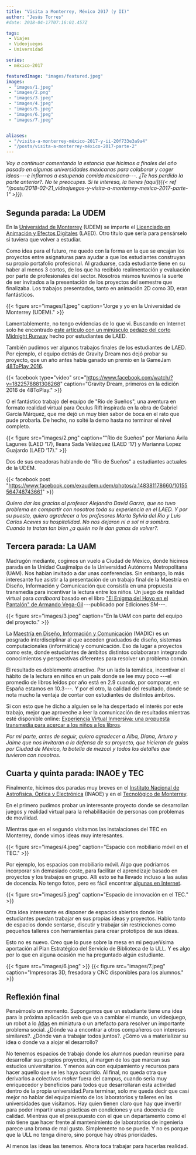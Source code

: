 ```yaml
---
title: "Visita a Monterrey, México 2017 (y II)"
author: "Jesús Torres"
#date: 2018-04-17T07:16:01.457Z

tags:
 - Viajes
 - Videojuegos
 - Universidad

series:
 - méxico-2017

featuredImage: "images/featured.jpeg" 
images:
 - "images/1.jpeg" 
 - "images/2.png" 
 - "images/3.jpeg" 
 - "images/4.jpeg" 
 - "images/5.jpeg" 
 - "images/6.jpeg" 
 - "images/7.jpeg" 


aliases:
 - "/visita-a-monterrey-méxico-2017-y-ii-20f733e3a9a4"
 - "/posts/visita-a-monterrey-méxico-2017-parte-2"
---
```


_Voy a continuar comentando la estancia que hicimos a finales del año pasado en algunas universidades mexicanas para colaborar y coger ideas ---e inflarnos a estupenda comida mexicana---._
_¿Te has perdido la parte anterior?._
_No te preocupes._
_Si te interesa, la tienes [aquí]({{< ref "/posts/2018-02-21_videojuegos-y-visita-a-monterrey-mexico-2017-parte-1" >}})._

## Segunda parada: La UDEM

En la [Universidad de Monterrey](http://www.udem.edu.mx/) (UDEM) se imparte el [Licenciado en Animación y Efectos Digitales](http://www.udem.edu.mx/Esp/Carreras/Ingenieria-y-Tecnologias/Licenciado-en-Animacion-y-Efectos-Digitales/Pages/descripcion-carrera.aspx) (LAED).
Otro título que sería para pensárselo si tuviera que volver a estudiar.

Como idea para el futuro, me quedo con la forma en la que se encajan los proyectos entre asignaturas para ayudar a que los estudiantes construyan su propio portafolio profesional.
Al graduarse, cada estudiante tiene en su haber al menos 3 cortos, de los que ha recibido realimentación y evaluación por parte de profesionales del sector.
Nosotros mismos tuvimos la suerte de ser invitados a la presentación de los proyectos del semestre que finalizaba.
Los trabajos presentados, tanto en animación 2D como 3D, eran fantásticos.

{{< figure src="images/1.jpeg" caption="Jorge y yo en la Universidad de Monterrey (UDEM)." >}}

Lamentablemente, no tengo evidencias de lo que vi.
Buscando en Internet solo he encontrado [este artículo con un minúsculo pedazo del corto Midnight Runway](http://a.com.mx/midnight-runway/) hecho por estudiantes de LAED.

También pudimos ver algunos trabajos finales de los estudiantes de LAED.
Por ejemplo, el equipo detrás de Gravity Dream nos dejó probar su proyecto, que un año antes había ganado un premio en la GameJam [48ToPlay 2016](https://www.facebook.com/48toplay/).

{{< facebook type="video" src="https://www.facebook.com/watch/?v=1822578881308268" caption="Gravity Dream, primeros en la edición 2016 de 48ToPlay." >}}

O el fantástico trabajo del equipo de "Rio de Sueños", una aventura en formato realidad virtual para Oculus Rift inspirada en la obra de Gabriel García Márquez, que me dejó un muy bien sabor de boca en el rato que pude probarla.
De hecho, no solté la demo hasta no terminar el nivel completo.

{{< figure src="images/2.png" caption="\"Rio de Sueños\" por Mariana Ávila Lagunes (LAED ’17), Ileana Sada Velázquez (LAED ’17) y Marianna Lopez Guajardo (LAED ’17)." >}}

Dos de sus creadoras hablando de "Rio de Sueños" a estudiantes actuales de la UDEM.

{{< facebook post "https://www.facebook.com/exaudem.udem/photos/a.148381178660/10155564748743661" >}}

_Quiero dar las gracias al profesor Alejandro David Garza, que no tuvo problema en compartir con nosotros toda su experiencia en el LAED._
_Y por su puesto, quiero agradecer a los profesores Marta Sylvia del Rio y Luis Carlos Aceves su hospitalidad._
_No nos dejaron ni a sol ni a sombra._
_Cuando te tratan tan bien ¿a quién no le dan ganas de volver?._

## Tercera parada: La UAM

Madrugón mediante, cogimos un vuelo a Ciudad de México, donde hicimos parada en la Unidad Cuajimalpa de la Universidad Autónoma Metropolitana (UAM).
Nos habían invitado a dar unas conferencias.
Sin embargo, lo más interesante fue asistir a la presentación de un trabajo final de la Maestría en Diseño, Información y Comunicación que consistía en una propuesta transmedia para incentivar la lectura entre los niños.
Un juego de realidad virtual para _cardboard_ basado en el libro ["El Enigma del Hoyo en el Pantalón" de Armando Vega-Gil](https://www.goodreads.com/book/show/28404393-el-enigma-del-hoyo-en-el-pantal-n) ---publicado por Ediciones SM---.

{{< figure src="images/3.jpeg" caption="En la UAM con parte del equipo del proyecto." >}}

La [Maestría en Diseño, Información y Comunicación](http://dccd.cua.uam.mx/Maestria_en_Diseno_Informacion_y_Comunicacion) (MADIC) es un posgrado interdisciplinar al que acceden graduados de diseño, sistemas computacionales (informática) y comunicación.
Eso da lugar a proyectos como este, donde estudiantes de ámbitos distintos colaboraran integrando conocimientos y perspectivas diferentes para resolver un problema común.

El resultado es doblemente atractivo.
Por un lado la temática, incentivar el hábito de la lectura en niños en un país donde se lee muy poco ---el promedio de libros leídos por año está en 2.9 cuando, por comparar, en España estamos en 10.3 ---.
Y por el otro, la calidad del resultado, donde se nota mucho la ventaja de contar con estudiantes de distintos ámbitos.

Si con esto que he dicho a alguien se le ha despertado el interés por este trabajo, mejor que aproveche a leer la comunicación de resultados mientras esté disponible online: [Experiencia Virtual Inmersiva: una propuesta transmedia para acercar a los niños a los libros](http://escritura.cua.uam.mx/archivos_Madic/EVI_Print.pdf).

_Por mi parte, antes de seguir, quiero agradecer a Alba, Diana, Arturo y Jaime que nos invitaran a la defensa de su proyecto, que hicieran de guías por Ciudad de México, la botella de mezcal y todos los detalles que tuvieron con nosotros._

## Cuarta y quinta parada: INAOE y TEC

Finalmente, hicimos dos paradas muy breves en el [Instituto Nacional de Astrofísica, Óptica y Electrónica](http://www.inaoep.mx/) (INAOE) y en el [Tecnológico de Monterrey](https://tec.mx/es).

En el primero pudimos probar un interesante proyecto donde se desarrollan juegos y realidad virtual para la rehabilitación de personas con problemas de movilidad.

Mientras que en el segundo visitamos las instalaciones del TEC en Monterrey, donde vimos ideas muy interesantes.

{{< figure src="images/4.jpeg" caption="Espacio con mobiliario móvil en el TEC." >}}

Por ejemplo, los espacios con mobiliario móvil.
Algo que podríamos incorporar sin demasiado coste, para facilitar el aprendizaje basado en proyectos y los trabajos en grupo.
Allí esto se ha llevado incluso a las aulas de docencia.
No tengo fotos, pero es fácil encontrar [algunas en Internet](https://www.google.es/search?client=ubuntu&tbm=isch&q=tecnol%C3%B3gico+monterrey+aula+mobiliario+m%C3%B3vil&spell=1&sa=X&ved=0ahUKEwjTz8zWvLXaAhWL6xQKHbOrBMEQBQgkKAA&biw=1920&bih=904&dpr=1).

{{< figure src="images/5.jpeg" caption="Espacio de innovación en el TEC." >}}

Otra idea interesante es disponer de espacios abiertos donde los estudiantes puedan trabajar en sus propias ideas y proyectos.
Hablo tanto de espacios donde sentarse, discutir y trabajar sin restricciones como pequeños talleres con herramientas para crear prototipos de sus ideas.

Esto no es nuevo.
Creo que lo puse sobre la mesa en mi pequeñísima aportación al Plan Estratégico del Servicio de Biblioteca de la ULL.
Y es algo por lo que en alguna ocasión me ha preguntado algún estudiante.

{{< figure src="images/6.jpeg" >}}
{{< figure src="images/7.jpeg" caption="Impresoras 3D, fresadora y CNC disponibles para los alumnos." >}}

## Reflexión final

Pensémoslo un momento.
Supongamos que un estudiante tiene una idea para la próxima aplicación web que va a cambiar el mundo, un videojuego, un robot a lo [Atlas](https://www.bostondynamics.com/atlas) en miniatura o un artefacto para resolver un importante problema social.
¿Dónde va a encontrar a otros compañeros con intereses similares?.
¿Dónde van a trabajar todos juntos?.
¿Cómo va a materializar su idea o donde va a alojar el desarrollo?

No tenemos espacios de trabajo donde los alumnos puedan reunirse para desarrollar sus propios proyectos, al margen de los que marcan sus estudios universitarios.
Y menos aún con equipamiento y recursos para hacer aquello que se les haya ocurrido.
Al final, no queda otra que derivarlos a colectivos _maker_ fuera del campus, cuando sería muy enriquecedor y beneficios para todos que desarrollaran esta actividad dentro de la propia universidad.Para terminar, solo me queda decir que casi mejor no hablar del equipamiento de los laboratorios y talleres en las universidades que visitamos.
Hay quien tienen claro que hay que invertir para poder impartir unas prácticas en condiciones y una docencia de calidad.
Mientras que el presupuesto con el que un departamento como el mío tiene que hacer frente al mantenimiento de laboratorios de ingeniería parece una broma de mal gusto.
Simplemente no se puede.
Y no es porque que la ULL no tenga dinero, sino porque hay otras prioridades.

Al menos las ideas las tenemos.
Ahora toca trabajar para hacerlas realidad.